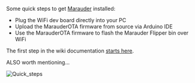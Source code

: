 Some quick steps to get [Marauder](https://github.com/justcallmekoko/ESP32Marauder) installed:

- Plug the WiFi dev board directly into your PC
- Upload the MarauderOTA firmware from source via Arduino IDE
- Use the MarauderOTA firmware to flash the Marauder Flipper bin over WiFi

The first step in the wiki documentation [starts here](https://github.com/justcallmekoko/ESP32Marauder/wiki/flipper-zerowhile).

ALSO worth mentioning...

![Quick_steps](https://user-images.githubusercontent.com/57457139/171087037-6d4d80ce-9440-4cf5-9cc7-3f7b737fbd06.jpg)

